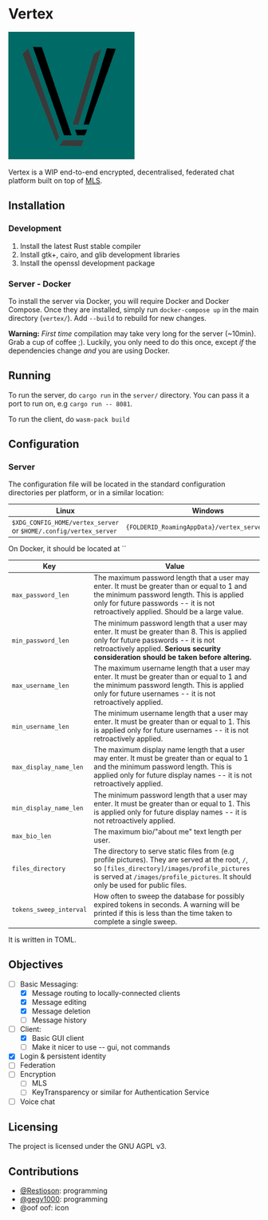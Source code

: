 # Vertex
![Vertex logo](client/gtk/icon.png)

Vertex is a WIP end-to-end encrypted, decentralised, federated chat platform built on top of 
[MLS](https://messaginglayersecurity.rocks).

## Installation

### Development
1. Install the latest Rust stable compiler
2. Install gtk+, cairo, and glib development libraries
3. Install the openssl development package

### Server - Docker
To install the server via Docker, you will require Docker and Docker Compose. Once they are
installed, simply run `docker-compose up` in the main directory (`vertex/`). Add `--build` to rebuild for new changes.

**Warning:** *First time* compilation may take very long for the server (~10min). Grab a cup of coffee ;).
Luckily, you only need to do this once, except *if* the dependencies change *and* you are using Docker.

## Running
To run the server, do `cargo run` in the `server/` directory. You can pass it a port to run on,
e.g `cargo run -- 8081`.

To run the client, do `wasm-pack build`

## Configuration

### Server

The configuration file will be located in the standard configuration directories per platform, or in a similar location:

| Linux                                                             | Windows                                          | macOS                                      |
|-------------------------------------------------------------------|--------------------------------------------------|--------------------------------------------|
| `$XDG_CONFIG_HOME/vertex_server` or `$HOME/.config/vertex_server` | `{FOLDERID_RoamingAppData}/vertex_server/config` | `$HOME/Library/Preferences/<project_path>` |

On Docker, it should be located at ``

| Key                     | Value                                                                                                                                                                                                                               |
|-------------------------|-------------------------------------------------------------------------------------------------------------------------------------------------------------------------------------------------------------------------------------|
| `max_password_len`      | The maximum password length that a user may enter.  It must be greater than or equal to 1 and the minimum password length. This is applied only for future passwords -- it is not retroactively applied. Should be a large value.   |
| `min_password_len`      | The minimum password length that a user may enter. It must be greater than 8. This is applied only for future passwords -- it is not retroactively applied. **Serious security consideration should be taken before altering.**     |
| `max_username_len`      | The maximum username length that a user may enter. It must be greater than or equal to 1 and the minimum password length. This is applied only for future usernames -- it is not retroactively applied.                             |
| `min_username_len`      | The minimum username length that a user may enter. It must be greater than or equal to 1. This is applied only for future usernames -- it is not retroactively applied.                                                             |
| `max_display_name_len`  | The maximum display name length that a user may enter. It must be greater than or equal to 1 and the minimum password length. This is applied only for future display names -- it is not retroactively applied.                     |
| `min_display_name_len`  | The minimum password length that a user may enter. It must be  greater than or equal to 1. This is  applied only for future display names -- it is not retroactively applied.                                                       |
| `max_bio_len`           | The maximum bio/"about me" text length per user.                                                                                                                                                                                    |
| `files_directory`       | The directory to serve static files from (e.g profile pictures). They are served at the root, `/`, so `[files_directory]/images/profile_pictures` is served at `/images/profile_pictures`. It should only be used for public files. |
| `tokens_sweep_interval` | How often to sweep the database for possibly expired tokens in seconds. A warning will be printed if this is less than the time taken to complete a single sweep.                                                                   |

It is written in TOML.

## Objectives

- [ ] Basic Messaging:
  - [x] Message routing to locally-connected clients
  - [x] Message editing
  - [x] Message deletion
  - [ ] Message history
- [ ] Client:
  - [x] Basic GUI client
  - [ ] Make it nicer to use -- gui, not commands
- [x] Login & persistent identity
- [ ] Federation
- [ ] Encryption
  - [ ] MLS
  - [ ] KeyTransparency or similar for Authentication Service
- [ ] Voice chat

## Licensing

The project is licensed under the GNU AGPL v3.

## Contributions
- [@Restioson](https://github.com/Restioson): programming
- [@gegy1000](https://github.com/gegy1000): programming
- @oof oof: icon
